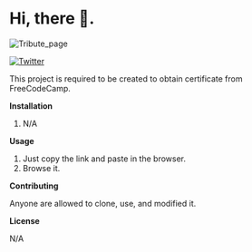 # Hi, there 👋.

![Tribute_page](https://user-images.githubusercontent.com/94326258/188548868-58422d97-5837-4654-850a-6e5c9b46cdb9.png)

[![Twitter](https://img.shields.io/twitter/url?style=social&url=https%3A%2F%2Fgithub.com%2FTheWebD%2Ftribute.page)](https://twitter.com/intent/tweet?text=Wow:&url=https%3A%2F%2Fgithub.com%2FTheWebD%2Ftribute.page)

This project is required to be created to obtain certificate from FreeCodeCamp.

**Installation**
1. N/A

**Usage**
1. Just copy the link and paste in the browser.
2. Browse it.

**Contributing**

Anyone are allowed to clone, use, and modified it.

**License**

N/A
